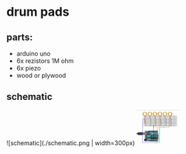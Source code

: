 # drum pads 
## parts:
* arduino uno 
* 6x rezistors 1M ohm 
* 6x piezo 
* wood or plywood 

## schematic 
![schematic](./schematic.png | width=300px)
<img src="./schematic.png " width="100px">
